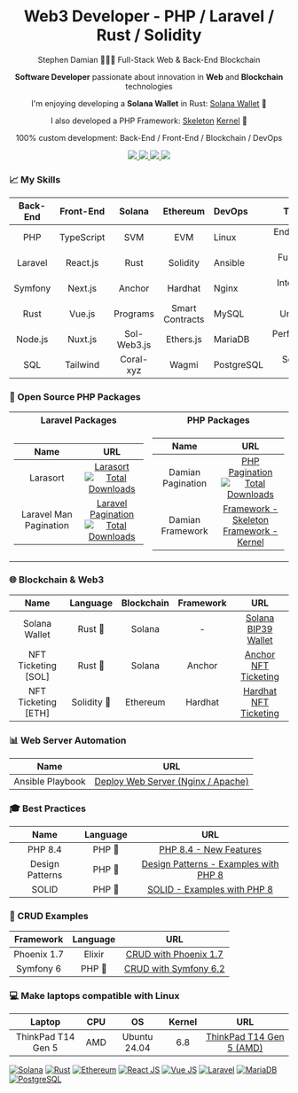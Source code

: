 <h1 align="center">
    Web3 Developer - PHP / Laravel / Rust / Solidity
</h1>

<p align="center">
    Stephen Damian 👨🏻‍💻 Full-Stack Web & Back-End Blockchain
</p>

<p align="center">
    <strong>Software Developer</strong> passionate about innovation in <strong>Web</strong> and <strong>Blockchain</strong> technologies
</p>
<p align="center">
    I'm enjoying developing a <strong>Solana Wallet</strong> in Rust: <a href="https://github.com/s-damian/rust-solana-wallet">Solana Wallet</a> 🦀
</p>
<p align="center">
    I also developed a PHP Framework: <a href="https://github.com/s-damian/damian-php">Skeleton</a> <a href="https://github.com/s-damian/damian-php-fw">Kernel</a> 🐘
</p>
<p align="center">
    100% custom development: Back-End / Front-End / Blockchain / DevOps
</p>

<p align="center">
<a href="https://www.damian-freelance.com/">
    <img src="https://img.shields.io/badge/My%20Website-en-green">
</a>
<a href="https://www.damian-freelance.fr/">
    <img src="https://img.shields.io/badge/My%20Website-fr-green">
</a>
<a href="https://www.linkedin.com/in/stephen-damian/">
    <img src="https://img.shields.io/badge/-Linkedin-blue?style=flat-square&logo=linkedin">
</a>
<a href="https://github.com/s-damian">
    <img src="https://img.shields.io/badge/-Github-black?style=flat-square&logo=github">
</a>
</p>

### 📈 My Skills

| Back-End| Front-End  | Solana      | Ethereum        | DevOps     | Testing           |
|:-------:|:----------:|:-----------:|:---------------:|:-----------|:-----------------:|
| PHP     | TypeScript | SVM         | EVM             | Linux      | End-to-End tests  |
| Laravel | React.js   | Rust        | Solidity        | Ansible    | Functional tests  |
| Symfony | Next.js    | Anchor      | Hardhat         | Nginx      | Integration tests |
| Rust    | Vue.js     | Programs    | Smart Contracts | MySQL      | Unit tests        |
| Node.js | Nuxt.js    | Sol-Web3.js | Ethers.js       | MariaDB    | Performance tests |
| SQL     | Tailwind   | Coral-xyz   | Wagmi           | PostgreSQL | Security tests    |

### 🐘 Open Source PHP Packages

<table>

<tr><th>Laravel Packages</th><th>PHP Packages</th></tr>

<tr>

<td>

| Name | URL |
|:---:|:---:|
| Larasort | [Larasort](https://github.com/s-damian/larasort)<br>[![Total Downloads](https://poser.pugx.org/s-damian/larasort/downloads)](https://packagist.org/packages/s-damian/larasort) |
| Laravel Man Pagination | [Laravel Pagination](https://github.com/s-damian/laravel-man-pagination)<br>[![Total Downloads](https://poser.pugx.org/s-damian/laravel-man-pagination/downloads)](https://packagist.org/packages/s-damian/laravel-man-pagination) |

</td>

<td>

| Name | URL |
|:---:|:---:|
| Damian Pagination | [PHP Pagination](https://github.com/s-damian/damian-pagination-php)<br>[![Total Downloads](https://poser.pugx.org/s-damian/damian-pagination-php/downloads)](https://packagist.org/packages/s-damian/damian-pagination-php) |
| Damian Framework | [Framework - Skeleton](https://github.com/s-damian/damian-php)<br>[Framework - Kernel](https://github.com/s-damian/damian-php-fw) |

</td>

</tr>

</table>

### 🌐 Blockchain & Web3

| Name | Language | Blockchain | Framework | URL |
|:---:|:---:|:---:|:---:|:---:|
| Solana Wallet | Rust 🦀 | Solana | - | [Solana BIP39 Wallet](https://github.com/s-damian/rust-solana-wallet) |
| NFT Ticketing [SOL] | Rust 🦀 | Solana | Anchor | [Anchor NFT Ticketing](https://github.com/s-damian/anchor-nft-ticketing) |
| NFT Ticketing [ETH] | Solidity 💎 | Ethereum | Hardhat | [Hardhat NFT Ticketing](https://github.com/s-damian/hardhat-nft-ticketing) |

### 📊 Web Server Automation

| Name | URL |
|:---:|:---:|
| Ansible Playbook | [Deploy Web Server (Nginx / Apache)](https://github.com/s-damian/ansible-web-server-debian) |

### 🎓 Best Practices

| Name | Language | URL |
|:---:|:---:|:---:|
| PHP 8.4 | PHP 🐘 | [PHP 8.4 - New Features](https://github.com/s-damian/php-8-4-new-features) |
| Design Patterns | PHP 🐘 | [Design Patterns - Examples with PHP 8](https://github.com/s-damian/design-patterns-php) |
| SOLID | PHP 🐘 | [SOLID - Examples with PHP 8](https://github.com/s-damian/solid-php) |

### 📖 CRUD Examples

| Framework   | Language | URL |
|:-----------:|:--------:|:---:|
| Phoenix 1.7 | Elixir   | [CRUD with Phoenix 1.7](https://github.com/s-damian/phoenix-crud-example) |
| Symfony 6   | PHP 🐘   | [CRUD with Symfony 6.2](https://github.com/s-damian/symfony-crud-example) |

### 💻 Make laptops compatible with Linux

| Laptop | CPU | OS | Kernel | URL |
|:---:|:---:|:---:|:---:|:---:|
| ThinkPad T14 Gen 5 | AMD | Ubuntu 24.04 | 6.8 | [ThinkPad T14 Gen 5 (AMD)](https://github.com/s-damian/thinkpad-t14-gen-5-amd-linux) |

[![Solana](https://raw.githubusercontent.com/s-damian/medias/main/technos/solana.webp)](https://github.com/s-damian)
[![Rust](https://raw.githubusercontent.com/s-damian/medias/main/technos/rust.webp)](https://github.com/s-damian)
[![Ethereum](https://raw.githubusercontent.com/s-damian/medias/main/technos/ethereum.webp)](https://github.com/s-damian)
[![React JS](https://raw.githubusercontent.com/s-damian/medias/main/technos/react-js.webp)](https://github.com/s-damian)
[![Vue JS](https://raw.githubusercontent.com/s-damian/medias/main/technos/vue-js.webp)](https://github.com/s-damian)
[![Laravel](https://raw.githubusercontent.com/s-damian/medias/main/technos/laravel.webp)](https://github.com/s-damian)
[![MariaDB](https://raw.githubusercontent.com/s-damian/medias/main/technos/mariadb.webp)](https://github.com/s-damian)
[![PostgreSQL](https://raw.githubusercontent.com/s-damian/medias/main/technos/postgresql.webp)](https://github.com/s-damian)
